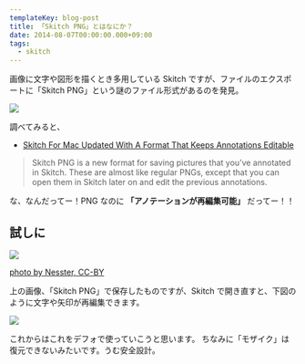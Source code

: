 ```yaml
---
templateKey: blog-post
title: 「Skitch PNG」とはなにか？
date: 2014-08-07T00:00:00.000+09:00
tags:
  - skitch
---
```

画像に文字や図形を描くとき多用している Skitch ですが、ファイルのエクスポートに「Skitch PNG」という謎のファイル形式があるのを発見。
<!--more-->
![](/img/posts/skitch_png_01.png)

調べてみると、

* [Skitch For Mac Updated With A Format That Keeps Annotations Editable](http://www.addictivetips.com/mac-os/skitch-updated-with-a-special-format-that-keeps-annotations-editable/)

> Skitch PNG is a new format for saving pictures that you’ve annotated in Skitch. These are almost like regular PNGs, except that you can open them in Skitch later on and edit the previous annotations. 

な、なんだってー！PNG なのに **「アノテーションが再編集可能」** だってー！！

## 試しに

![](/img/posts/skitch_png_02.png)

[photo by Nesster, CC-BY](http://www.gatag.net/10/16/2009/110000.html)

上の画像、「Skitch PNG」で保存したものですが、Skitch で開き直すと、下図のように文字や矢印が再編集できます。

![](/img/posts/skitch_png_03.png)

これからはこれをデフォで使っていこうと思います。
ちなみに「モザイク」は復元できないみたいです。うむ安全設計。

